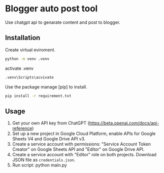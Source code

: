 # Blogger auto post tool
Use chatgpt api to genarate content and post to blogger.

## Installation
Create virtual eviroment.
```bash
python -m venv .venv
```
activate .venv

```bash
.venv\Scripts\acvivate
```

Use the package manage [pip] to install.

```bash
pip install -r requirement.txt
```
## Usage
1. Get your own API key from ChatGPT (https://beta.openai.com/docs/api-reference)
2. Set up a new project in Google Cloud Platform, enable APIs for Google Sheets V4 and Google Drive API v3.
3. Create a service account with permissions: "Service Account Token Creator" on Google Sheets API and "Editor" on Google Drive API.
4. Create a service account with "Editor" role on both projects. Download JSON file as `credentials.json`.
5. Run script:
  python main.py
